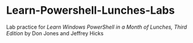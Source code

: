 # Learn-Powershell-Lunches-Labs

 Lab practice for _Learn Windows PowerShell in a Month of Lunches, Third Edition_ by Don Jones and Jeffrey Hicks
